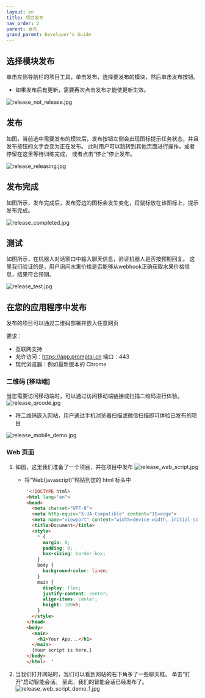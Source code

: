 ```yaml
---
layout: en
title: 项目发布
nav_order: 2
parent: 发布
grand_parent: Developer's Guide
---
```


## 选择模块发布
单击左侧导航栏的项目工具，单击发布，选择要发布的模块，然后单击发布按钮。 

- 如果发布后有更新，需要再次点击发布才能使更新生效。

![release_not_release.jpg](/assets/images/tutorial/release_not_release.jpg)

## 发布
如图，当前选中需要发布的模块后，发布按钮左侧会出现图标提示任务状态，并且发布按钮的文字会变为正在发布。 此时用户可以跳转到其他页面进行操作，或者停留在这里等待训练完成，
或者点击“停止”停止发布。

![release_releasing.jpg](/assets/images/tutorial/release_releasing.jpg)

## 发布完成

如图所示，发布完成后，发布旁边的图标会发生变化，将鼠标放在该图标上，提示发布完成。

![release_completed.jpg](/assets/images/tutorial/release_completed.jpg)

## 测试
如图所示，在机器人对话窗口中输入聊天信息，验证机器人是否按预期回复。
这里我们验证的是，用户询问水果价格是否能够从webhook正确获取水果价格信息，结果符合预期。

![release_test.jpg](/assets/images/tutorial/release_test.jpg)

## 在您的应用程序中发布
发布的项目可以通过二维码部署并嵌入任意网页

要求：
  - 互联网支持
  - 允许访问：https://app.promptai.cn 端口：443
  - 现代浏览器：例如最新版本的 Chrome

### 二维码 [移动端]
当您需要访问移动端时，可以通过访问移动端链接或扫描二维码进行体验。
![release_qrcode.jpg](/assets/images/tutorial/release_qrcode.jpg)

* 将二维码嵌入网站，用户通过手机浏览器扫描或微信扫描即可体验已发布的项目

![release_mobile_demo.jpg](/assets/images/tutorial/release_mobile_demo.jpg)

### Web 页面
1. 如图，这里我们准备了一个项目，并在项目中发布
   ![release_web_script.jpg](/assets/images/tutorial/release_web_script.jpg)

    - 将“Web(javascript)”粘贴到您的 html 标头中
    ```html
        '<!DOCTYPE html>
        <html lang="en">
        <head>
          <meta charset="UTF-8">
          <meta http-equiv="X-UA-Compatible" content="IE=edge">
          <meta name="viewport" content="width=device-width, initial-scale=1.0">
          <title>Document</title>
          <style>
            * {
              margin: 0;
              padding: 0;
              box-sizing: border-box;
            }
            body {
              background-color: linen;
            }
            main {
              display: flex;
              justify-content: center;
              align-items: center;
              height: 100vh;
            }
          </style>
        </head>
        <body>
          <main>
            <h1>Your App...</h1>
          </main>
          {Your script is here.}      
        </body>
        </html>  '  
    ```

2. 当我们打开网站时，我们可以看到网站的右下角多了一些聊天框。 单击“打开”启动智能会话。 至此，我们的智能会话已经发布了。
   ![release_web_script_demo_1.jpg](/assets/images/tutorial/release_web_script_demo_1.jpg)
